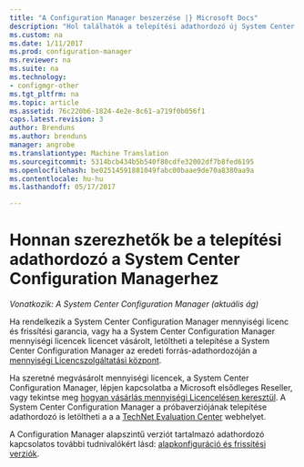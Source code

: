 ```yaml
---
title: "A Configuration Manager beszerzése |} Microsoft Docs"
description: "Hol találhatók a telepítési adathordozó új System Center Configuration Manager telepítésére."
ms.custom: na
ms.date: 1/11/2017
ms.prod: configuration-manager
ms.reviewer: na
ms.suite: na
ms.technology:
- configmgr-other
ms.tgt_pltfrm: na
ms.topic: article
ms.assetid: 76c220b6-1824-4e2e-8c61-a719f0b056f1
caps.latest.revision: 3
author: Brenduns
ms.author: brenduns
manager: angrobe
ms.translationtype: Machine Translation
ms.sourcegitcommit: 5314bcb434b5b540f80cdfe32002df7b8fed6195
ms.openlocfilehash: be02514591881049fabc00baae9de70a8380aa9a
ms.contentlocale: hu-hu
ms.lasthandoff: 05/17/2017

---
```

# <a name="where-to-get-installation-media-for-system-center-configuration-manager"></a>Honnan szerezhetők be a telepítési adathordozó a System Center Configuration Managerhez

*Vonatkozik: A System Center Configuration Manager (aktuális ág)*

Ha rendelkezik a System Center Configuration Manager mennyiségi licenc és frissítési garancia, vagy ha a System Center Configuration Manager mennyiségi licencek licencet vásárolt, letöltheti a telepítése a System Center Configuration Manager az eredeti forrás-adathordozóján a [mennyiségi Licencszolgáltatási központ](https://www.microsoft.com/Licensing/servicecenter/default.aspx).   

Ha szeretné megvásárolt mennyiségi licencek, a System Center Configuration Manager, lépjen kapcsolatba a Microsoft elsődleges Reseller, vagy tekintse meg [hogyan vásárlás mennyiségi Licencelésen keresztül]( https://www.microsoft.com/Licensing/how-to-buy/how-to-buy.aspx). A System Center Configuration Manager a próbaverziójának telepítése adathordozó is letöltheti a a a [TechNet Evaluation Center]( https://www.microsoft.com/en-us/evalcenter/evaluate-system-center-configuration-manager-and-endpoint-protection) webhelyet.

A Configuration Manager alapszintű verziót tartalmazó adathordozó kapcsolatos további tudnivalókért lásd: [alapkonfiguráció és frissítési verziók](/sccm/core/servers/manage/updates#a-namebkmkbaselinesa-baseline-and-update-versions).

